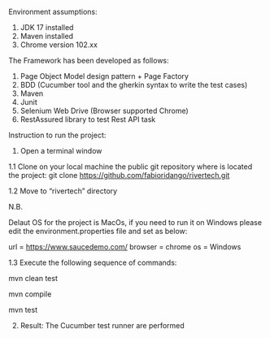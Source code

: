 Environment assumptions:
1. JDK 17 installed 
2. Maven installed
3. Chrome version 102.xx

The Framework has been developed as follows:
1. Page Object Model design pattern + Page Factory
2. BDD (Cucumber tool and the gherkin syntax to write the test cases)
3. Maven
4. Junit
5. Selenium Web Drive (Browser supported Chrome)
6. RestAssured library to test Rest API task

Instruction to run the project:

1. Open a terminal window

1.1 Clone on your local machine the public git repository where is located the project:
git clone https://github.com/fabioridango/rivertech.git

1.2 Move to “rivertech” directory

N.B.

Delaut OS for the project is MacOs, if you need to run it on Windows please edit the environment.properties file
and set as below:

url = https://www.saucedemo.com/
browser = chrome
os = Windows

1.3 Execute the following sequence of commands:

mvn clean test

mvn compile

mvn test

2. Result: The Cucumber test runner are performed

